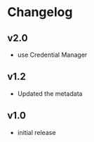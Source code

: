 # Changelog

## v2.0

- use Credential Manager

## v1.2

- Updated the metadata

## v1.0

- initial release
